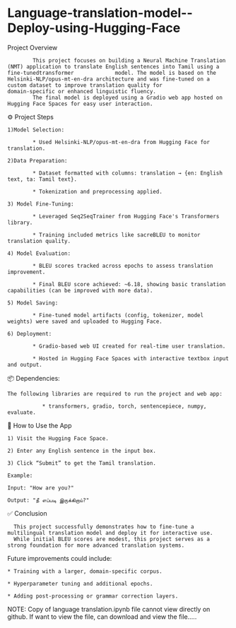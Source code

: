 # Language-translation-model--Deploy-using-Hugging-Face 


Project Overview 

            This project focuses on building a Neural Machine Translation (NMT) application to translate English sentences into Tamil using a fine-tunedtransformer             model. The model is based on the Helsinki-NLP/opus-mt-en-dra architecture and was fine-tuned on a custom dataset to improve translation quality for                 domain-specific or enhanced linguistic fluency.
            The final model is deployed using a Gradio web app hosted on Hugging Face Spaces for easy user interaction.

⚙️ Project Steps

    1)Model Selection: 

            * Used Helsinki-NLP/opus-mt-en-dra from Hugging Face for translation. 

    2)Data Preparation: 

            * Dataset formatted with columns: translation → {en: English text, ta: Tamil text}. 

            * Tokenization and preprocessing applied. 

    3) Model Fine-Tuning: 

            * Leveraged Seq2SeqTrainer from Hugging Face's Transformers library. 

            * Training included metrics like sacreBLEU to monitor translation quality. 

    4) Model Evaluation: 

            * BLEU scores tracked across epochs to assess translation improvement. 

            * Final BLEU score achieved: ~6.18, showing basic translation capabilities (can be improved with more data). 

    5) Model Saving:

            * Fine-tuned model artifacts (config, tokenizer, model weights) were saved and uploaded to Hugging Face. 

    6) Deployment:

            * Gradio-based web UI created for real-time user translation. 

            * Hosted in Hugging Face Spaces with interactive textbox input and output. 

📦 Dependencies:

    The following libraries are required to run the project and web app: 

               * transformers, gradio, torch, sentencepiece, numpy, evaluate. 

🚀 How to Use the App 

    1) Visit the Hugging Face Space. 
    
    2) Enter any English sentence in the input box. 

    3) Click “Submit” to get the Tamil translation.  

    Example:
    
    Input: "How are you?"

    Output: "நீ எப்படி இருக்கிறாய்?"

✅ Conclusion

      This project successfully demonstrates how to fine-tune a multilingual translation model and deploy it for interactive use. 
      While initial BLEU scores are modest, this project serves as a strong foundation for more advanced translation systems. 
      
Future improvements could include: 

    * Training with a larger, domain-specific corpus. 

    * Hyperparameter tuning and additional epochs. 

    * Adding post-processing or grammar correction layers. 

NOTE: Copy of language translation.ipynb file cannot view directly on github. If want to view the file,  can download and view the file.....
